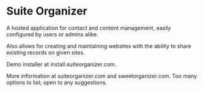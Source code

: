 # Suite Organizer
<p>A hosted application for contact and content management, easily configured by users or admins alike.</p>
<p>Also allows for creating and maintaining websites with the ability to share existing records on given sites.</p>
<p>Demo installer at install.suiteorganizer.com.</p>
<p>More information at suiteorganizer.com and sweetorganizer.com. Too many options to list; open to any suggestions.</p>
